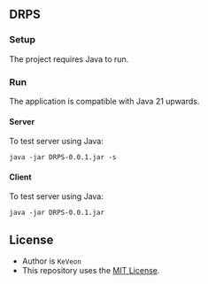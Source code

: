 ## DRPS


### Setup
The project requires Java to run.


### Run
The application is compatible with Java 21 upwards.

#### Server
To test server using Java:
```
java -jar DRPS-0.0.1.jar -s
```

#### Client
To test server using Java:
```
java -jar DRPS-0.0.1.jar
```

## License
- Author is `KeVeon`
- This repository uses the [MIT License](/LICENSE).